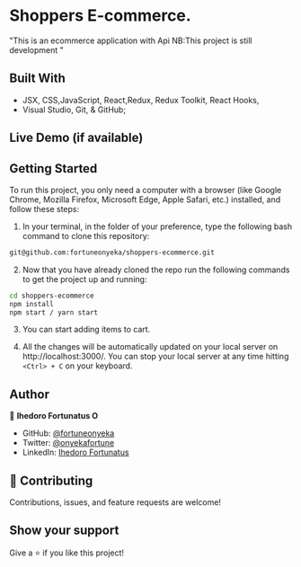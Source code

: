 # Shoppers E-commerce.
"This is an ecommerce application with Api
NB:This project is still development
"




## Built With

- JSX, CSS,JavaScript, React,Redux, Redux Toolkit, React Hooks,
- Visual Studio, Git, & GitHub;


## Live Demo (if available)



## Getting Started

To run this project, you only need a computer with a browser (like Google Chrome, Mozilla Firefox, Microsoft Edge, Apple Safari, etc.) installed, and follow these steps:

1. In your terminal, in the folder of your preference, type the following bash command to clone this repository:

```sh
git@github.com:fortuneonyeka/shoppers-ecommerce.git
```

2. Now that you have already cloned the repo run the following commands to get the project up and running:
```sh
cd shoppers-ecommerce
npm install
npm start / yarn start

```

3.  You can start adding items to cart.

4.  All the changes will be automatically updated on your local server on http://localhost:3000/. You can stop your local server at any time hitting `<Ctrl> + C` on your keyboard.


## Author

👤 **Ihedoro Fortunatus O**

- GitHub: [@fortuneonyeka](https://github.com/fortuneonyeka)
- Twitter: [@onyekafortune](https://twitter.com/onyekafortune)
- LinkedIn: [Ihedoro Fortunatus](https://www.linkedin.com/in/fortunatus-ihedoro/)

## 🤝 Contributing

Contributions, issues, and feature requests are welcome!

## Show your support

Give a ⭐️ if you like this project!